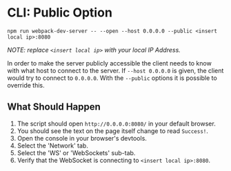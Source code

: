 # CLI: Public Option

```console
npm run webpack-dev-server -- --open --host 0.0.0.0 --public <insert local ip>:8080
```

_NOTE: replace `<insert local ip>` with your local IP Address._

In order to make the server publicly accessible the client needs to know with
what host to connect to the server. If `--host 0.0.0.0` is given, the client
would try to connect to `0.0.0.0`. With the `--public` options it is possible to
override this.

## What Should Happen

1. The script should open `http://0.0.0.0:8080/` in your default browser.
2. You should  see the text on the page itself change to read `Success!`.
3. Open the console in your browser's devtools.
4. Select the 'Network' tab.
5. Select the 'WS' or 'WebSockets' sub-tab.
6. Verify that the WebSocket is connecting to `<insert local ip>:8080`.
